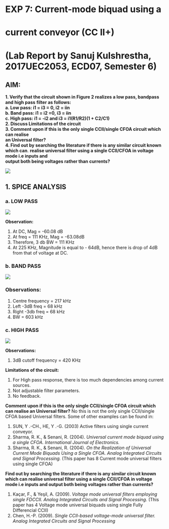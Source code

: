 # EXP 7: Current-mode biquad using a

# current conveyor (CC II+)

# (Lab Report by Sanuj Kulshrestha, 2017UEC2053, ECD07, Semester 6)

## AIM:

**1. Verify that the circuit shown in Figure 2 realizes a low pass, bandpass and high pass**
    **filter as follows:**  
       **a. Low pass: i1 = i3 = 0, i2 = iin**  
       **b. Band pass: i1 = i2 =0, i3 = iin**  
       **c. High pass: i1 = -i2 and i3 = i1(R1/R2)(1 + C2/C1)  
2. Discuss Limitations of the circuit  
3. Comment upon if this is the only single CCII/single CFOA circuit which can realise**  
    **an Universal filter?  
4. Find out by searching the literature if there is any similar circuit known which can**. 
    **realise universal filter using a single CCII/CFOA in voltage mode i.e inputs and**  
    **output both being voltages rather than currents?**  
   
![](https://i.imgur.com/1qht7Vp.png)

## 1. SPICE ANALYSIS

### a. LOW PASS

![](https://i.imgur.com/SzY6KRD.png)

**Observation:**

1. At DC, Mag = -60.08 dB
2. At freq = 111 KHz, Mag = -63.08dB
3. Therefore, 3 db BW = 111 KHz
4. At 225 KHz, Magnitude is equal to -
    64dB, hence there is drop of 4dB from
    that of voltage at DC.


### b. BAND PASS
![](https://i.imgur.com/kJkmUks.png)

### Observations:

1. Centre frequency = 217 kHz
2. Left -3dB freq = 68 kHz
3. Right -3db freq = 68 kHz
4. BW = 603 kHz


### c. HIGH PASS
![](https://i.imgur.com/wFsr6W5.png)

**Observations:**

1. 3dB cutoff frequency = 420 KHz


**Limitations of the circuit:**

1. For High pass response, there is too much dependencies among current sources.
2. Not adjustable filter parameters.
3. No feedback.

**Comment upon if this is the only single CCII/single CFOA circuit which can realise an
Universal filter?**
No this is not the only single CCII/single CFOA based Universal filters. Some of other
examples can be found in:

1. SUN, Y .-CH., HE, Y .-G. (2003) Active filters using single current conveyor.
2. Sharma, R. K., & Senani, R. (2004). _Universal current mode biquad using a single_
    _CFOA. International Journal of Electronics._
3. Sharma, R. K., & Senani, R. (2004). _On the Realization of Universal Current Mode_
    _Biquads Using a Single CFOA. Analog Integrated Circuits and Signal Processing._
    (This paper has 8 Current mode universal filters using single CFOA)

**Find out by searching the literature if there is any similar circuit known which can realise
universal filter using a single CCII/CFOA in voltage mode i.e inputs and output both being
voltages rather than currents?**

1. Kaçar, F., & Yeşil, A. (2009). _Voltage mode universal filters employing single_
    _FDCCII. Analog Integrated Circuits and Signal Processing._
    (This paper has 4 Voltage mode universal biquads using single Fully
    Differencial CCII)
2. Chen, H.-P. (2009). _Single CCII-based voltage-mode universal filter. Analog_
    _Integrated Circuits and Signal Processing_


